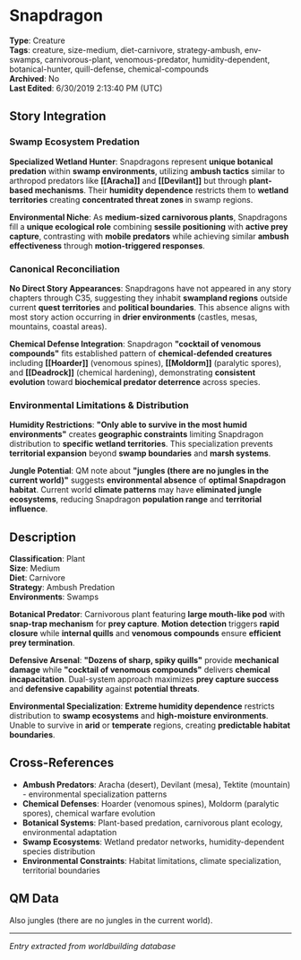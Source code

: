 # Snapdragon

**Type**: Creature  
**Tags**: creature, size-medium, diet-carnivore, strategy-ambush, env-swamps, carnivorous-plant, venomous-predator, humidity-dependent, botanical-hunter, quill-defense, chemical-compounds  
**Archived**: No  
**Last Edited**: 6/30/2019 2:13:40 PM (UTC)

## Story Integration

### Swamp Ecosystem Predation
**Specialized Wetland Hunter**: Snapdragons represent **unique botanical predation** within **swamp environments**, utilizing **ambush tactics** similar to arthropod predators like **[[Aracha]]** and **[[Devilant]]** but through **plant-based mechanisms**. Their **humidity dependence** restricts them to **wetland territories** creating **concentrated threat zones** in swamp regions.

**Environmental Niche**: As **medium-sized carnivorous plants**, Snapdragons fill a **unique ecological role** combining **sessile positioning** with **active prey capture**, contrasting with **mobile predators** while achieving similar **ambush effectiveness** through **motion-triggered responses**.

### Canonical Reconciliation
**No Direct Story Appearances**: Snapdragons have not appeared in any story chapters through C35, suggesting they inhabit **swampland regions** outside current **quest territories** and **political boundaries**. This absence aligns with most story action occurring in **drier environments** (castles, mesas, mountains, coastal areas).

**Chemical Defense Integration**: Snapdragon **"cocktail of venomous compounds"** fits established pattern of **chemical-defended creatures** including **[[Hoarder]]** (venomous spines), **[[Moldorm]]** (paralytic spores), and **[[Deadrock]]** (chemical hardening), demonstrating **consistent evolution** toward **biochemical predator deterrence** across species.

### Environmental Limitations & Distribution
**Humidity Restrictions**: **"Only able to survive in the most humid environments"** creates **geographic constraints** limiting Snapdragon distribution to **specific wetland territories**. This specialization prevents **territorial expansion** beyond **swamp boundaries** and **marsh systems**.

**Jungle Potential**: QM note about **"jungles (there are no jungles in the current world)"** suggests **environmental absence** of **optimal Snapdragon habitat**. Current world **climate patterns** may have **eliminated jungle ecosystems**, reducing Snapdragon **population range** and **territorial influence**.

## Description
**Classification**: Plant  
**Size**: Medium  
**Diet**: Carnivore  
**Strategy**: Ambush Predation  
**Environments**: Swamps  

**Botanical Predator**: Carnivorous plant featuring **large mouth-like pod** with **snap-trap mechanism** for **prey capture**. **Motion detection** triggers **rapid closure** while **internal quills** and **venomous compounds** ensure **efficient prey termination**.

**Defensive Arsenal**: **"Dozens of sharp, spiky quills"** provide **mechanical damage** while **"cocktail of venomous compounds"** delivers **chemical incapacitation**. Dual-system approach maximizes **prey capture success** and **defensive capability** against **potential threats**.

**Environmental Specialization**: **Extreme humidity dependence** restricts distribution to **swamp ecosystems** and **high-moisture environments**. Unable to survive in **arid** or **temperate** regions, creating **predictable habitat boundaries**.

## Cross-References
- **Ambush Predators**: Aracha (desert), Devilant (mesa), Tektite (mountain) - environmental specialization patterns
- **Chemical Defenses**: Hoarder (venomous spines), Moldorm (paralytic spores), chemical warfare evolution
- **Botanical Systems**: Plant-based predation, carnivorous plant ecology, environmental adaptation
- **Swamp Ecosystems**: Wetland predator networks, humidity-dependent species distribution
- **Environmental Constraints**: Habitat limitations, climate specialization, territorial boundaries

## QM Data
Also jungles (there are no jungles in the current world).

---
*Entry extracted from worldbuilding database*
